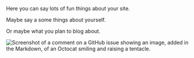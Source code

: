 Here you can say lots of fun things about your site.

Maybe say a some things about yourself.

Or maybe what you plan to blog about.


![Screenshot of a comment on a GitHub issue showing an image, added in the Markdown, of an Octocat smiling and raising a tentacle.](https://github.com/judasRV/judasRV.github.io/sources/makoto_thinking.jpg)

